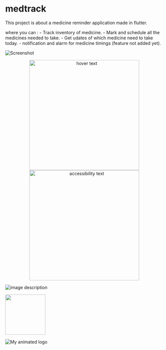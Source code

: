 # medtrack

This project is about a medicine reminder application made in flutter.

where you can :
    - Track inventory of medicine.
    - Mark and schedule all the medicines needed to take.
    - Get udates of which medicine need to take today.
    - notification and alarm for medicine timings (feature not added yet).
    
    
![Screenshot](app_screen_shots/home.jpg)

<p align="center">
  <img src="app_screen_shots/home.jpg" width="350" title="hover text">
  <img src="app_screen_shots/track.jpg" width="350" alt="accessibility text">
</p>

![image description](app_screen_shots/track.jpg)

<img src="app_screen_shots/track.jpg" width="128"/>

![My animated logo](app_screen_shots/track.jpg)
